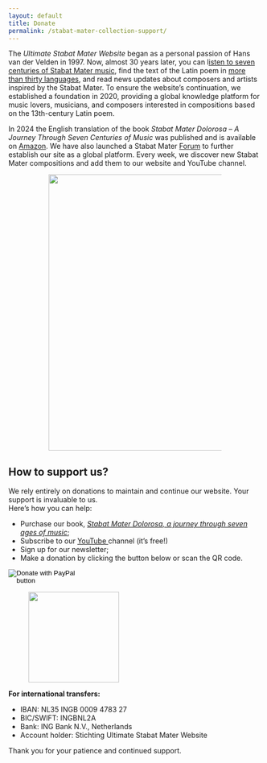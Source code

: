 ```yaml
---
layout: default
title: Donate
permalink: /stabat-mater-collection-support/
---
```



<p>The <em>Ultimate Stabat Mater Website</em> began as a personal passion of Hans van der Velden in 1997. Now, almost 30 years later, you can l<a href="https://www.youtube.com/channel/UCPUZ1hgQgIIYQeMqoJWWoXw">isten to seven centuries of Stabat Mater music</a>, find the text of the Latin poem in <a href="https://stabatmater.info/stabat-mater-translations-and-languages/">more than thirty languages</a>, and read news updates about composers and artists inspired by the Stabat Mater. To ensure the website’s continuation, we established a foundation in 2020, providing a global knowledge platform for music lovers, musicians, and composers interested in compositions based on the 13th-century Latin poem.</p>
<p>In 2024 the English translation of the book <em>Stabat Mater Dolorosa – A Journey Through Seven Centuries of Music</em> was published and is available on <a href="https://www.amazon.com/Stabat-Mater-Dolorosa-Journey-Centuries/dp/B0CY8WCQ92/ref=sr_1_1?sr=8-1">Amazon</a>. We have also launched a Stabat Mater <a class="broken_link" href="https://stabatmater.info/forum/ultimate-stabat-mater-website-forum/">Forum</a> to further establish our site as a global platform. Every week, we discover new Stabat Mater compositions and add them to our website and YouTube channel.</p>
<figure class="wp-block-gallery has-nested-images columns-default is-cropped wp-block-gallery-3 is-layout-flex wp-block-gallery-is-layout-flex">
<figure class="wp-block-image size-full"><img alt="" class="wp-image-16483" data-id="16483" decoding="async" height="549" sizes="(max-width: 940px) 100vw, 940px" src="https://stabatmater.info/wp-content/uploads/2024/10/Stabat-adv-collect_nw.png" srcset="https://stabatmater.info/wp-content/uploads/2024/10/Stabat-adv-collect_nw.png 940w, https://stabatmater.info/wp-content/uploads/2024/10/Stabat-adv-collect_nw-300x175.png 300w, https://stabatmater.info/wp-content/uploads/2024/10/Stabat-adv-collect_nw-768x449.png 768w, https://stabatmater.info/wp-content/uploads/2024/10/Stabat-adv-collect_nw-24x14.png 24w, https://stabatmater.info/wp-content/uploads/2024/10/Stabat-adv-collect_nw-36x21.png 36w, https://stabatmater.info/wp-content/uploads/2024/10/Stabat-adv-collect_nw-48x28.png 48w" width="940"/></figure>
</figure>
<h2 class="wp-block-heading">How to support us?</h2>
<p>We rely entirely on donations to maintain and continue our website. Your support is invaluable to us. <br/>Here’s how you can help:</p>
<ul class="wp-block-list">
<li>Purchase our book, <em><a href="https://www.amazon.com/Stabat-Mater-Dolorosa-Journey-Centuries/dp/B0CY8WCQ92/ref=sr_1_1?sr=8-1">Stabat Mater Dolorosa, a journey through seven ages of music</a></em>;</li>
<li>Subscribe to our <a href="https://www.youtube.com/channel/UCPUZ1hgQgIIYQeMqoJWWoXw">YouTube </a>channel (it’s free!)</li>
<li>Sign up for our newsletter;</li>
<li>Make a donation by clicking the button below or scan the QR code.</li>
</ul>
<div style="max-width: 147px;">
<form action="https://www.paypal.com/donate" method="post" target="_top">
<input name="hosted_button_id" type="hidden" value="KPXTJJREZ6L5N">
<input alt="Donate with PayPal button" border="0" name="submit" src="https://www.paypalobjects.com/en_US/NL/i/btn/btn_donateCC_LG.gif" title="PayPal - The safer, easier way to pay online!" type="image">
<img alt="" border="0" decoding="async" height="1" loading="lazy" src="https://www.paypal.com/en_NL/i/scr/pixel.gif" width="1"/>
</input></input></form>
</div>
<figure class="wp-block-image size-full is-resized"><img alt="" class="wp-image-18092" decoding="async" height="256" loading="lazy" sizes="auto, (max-width: 256px) 100vw, 256px" src="https://stabatmater.info/wp-content/uploads/2025/10/QR-code-donation.png" srcset="https://stabatmater.info/wp-content/uploads/2025/10/QR-code-donation.png 256w, https://stabatmater.info/wp-content/uploads/2025/10/QR-code-donation-150x150.png 150w, https://stabatmater.info/wp-content/uploads/2025/10/QR-code-donation-80x80.png 80w, https://stabatmater.info/wp-content/uploads/2025/10/QR-code-donation-24x24.png 24w, https://stabatmater.info/wp-content/uploads/2025/10/QR-code-donation-36x36.png 36w, https://stabatmater.info/wp-content/uploads/2025/10/QR-code-donation-48x48.png 48w" style="width:180px;height:auto" width="256"/></figure>
<p><strong>For international transfers:</strong></p>
<ul class="wp-block-list">
<li>IBAN: NL35 INGB 0009 4783 27</li>
<li>BIC/SWIFT: INGBNL2A</li>
<li>Bank: ING Bank N.V., Netherlands</li>
<li>Account holder: Stichting Ultimate Stabat Mater Website</li>
</ul>
<p>Thank you for your patience and continued support.</p>
